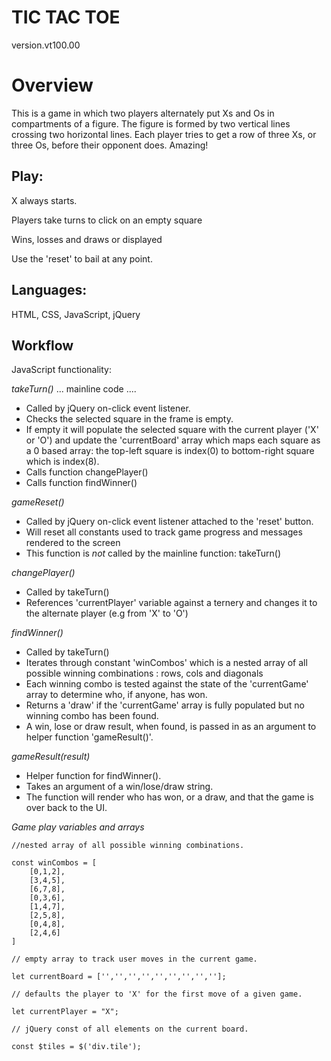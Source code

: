 TIC TAC TOE 
======================================================================
version.vt100.00

# Overview
 This is a game in which two players alternately put Xs and Os in compartments of a figure. 
 The figure is formed by two vertical lines crossing two horizontal lines. 
 Each player tries to get a row of three Xs, or three Os, before their opponent does. 
 Amazing!

## __Play:__ 
 
X always starts.

Players take turns to click on an empty square

Wins, losses and draws or displayed

Use the 'reset' to bail at any point.



## __Languages:__ 

HTML, CSS, JavaScript, jQuery


## __Workflow__ 

JavaScript functionality:

_takeTurn()_  ... mainline code ....

* Called by jQuery on-click event listener.
* Checks the selected square in the frame is empty.
* If empty it will populate the selected square with the current player 
('X' or 'O') and update the 'currentBoard' array which maps each square as a 0 based array: the top-left square is index(0) to bottom-right square which is index(8). 
* Calls function changePlayer()
* Calls function findWinner()

_gameReset()_

* Called by jQuery on-click event listener attached to the 'reset' button.
* Will reset all constants used to track game progress and messages rendered to the screen
* This function is _not_ called by the mainline function: takeTurn()

_changePlayer()_
* Called by takeTurn() 
* References 'currentPlayer' variable against a ternery and changes it to the alternate player (e.g from 'X' to 'O')

_findWinner()_

* Called by takeTurn() 
* Iterates through constant 'winCombos' which is a nested array of all possible winning combinations : rows, cols and diagonals
* Each winning combo is tested against the state of the 'currentGame' array to determine who, if anyone, has won. 
* Returns a 'draw' if the 'currentGame' array is fully populated but no winning combo has been found.
* A win, lose or draw result, when found, is passed in as an argument to helper function 'gameResult()'. 

_gameResult(result)_
* Helper function for findWinner(). 
* Takes an argument of a win/lose/draw string.
* The function will render who has won, or a draw, and that the game is over back to the UI. 



_Game play variables and arrays_

```
//nested array of all possible winning combinations.

const winCombos = [                                              
    [0,1,2],
    [3,4,5],
    [6,7,8],
    [0,3,6],
    [1,4,7],
    [2,5,8],
    [0,4,8],
    [2,4,6]
]
```

```
// empty array to track user moves in the current game.

let currentBoard = ['','','','','','','','',''];
```

```
// defaults the player to 'X' for the first move of a given game.

let currentPlayer = "X";  
```

```
// jQuery const of all elements on the current board.

const $tiles = $('div.tile');  
```
